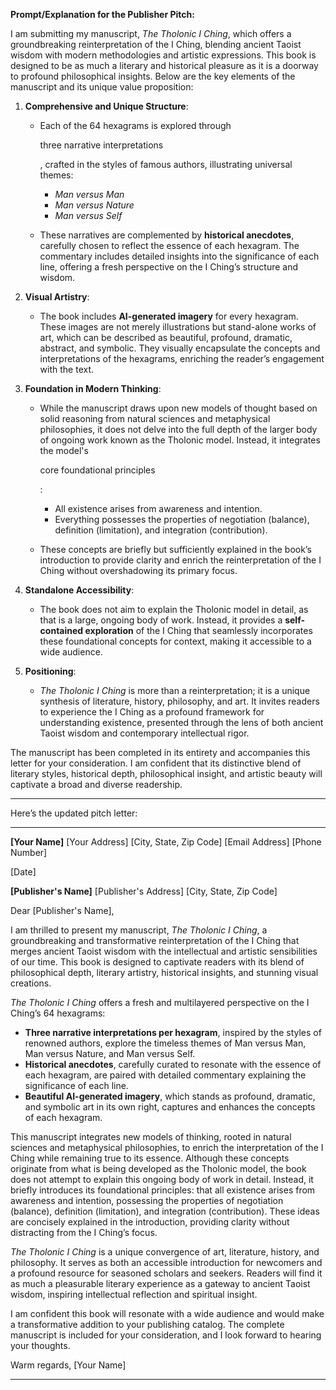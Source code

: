 **Prompt/Explanation for the Publisher Pitch:**

I am submitting my manuscript, *The Tholonic I Ching*, which offers a groundbreaking reinterpretation of the I Ching, blending ancient Taoist wisdom with modern methodologies and artistic expressions. This book is designed to be as much a literary and historical pleasure as it is a doorway to profound philosophical insights. Below are the key elements of the manuscript and its unique value proposition:

1. **Comprehensive and Unique Structure**:

   - Each of the 64 hexagrams is explored through 

     three narrative interpretations

     , crafted in the styles of famous authors, illustrating universal themes:

     - *Man versus Man*
     - *Man versus Nature*
     - *Man versus Self*

   - These narratives are complemented by **historical anecdotes**, carefully chosen to reflect the essence of each hexagram. The commentary includes detailed insights into the significance of each line, offering a fresh perspective on the I Ching’s structure and wisdom.

2. **Visual Artistry**:

   - The book includes **AI-generated imagery** for every hexagram. These images are not merely illustrations but stand-alone works of art, which can be described as beautiful, profound, dramatic, abstract, and symbolic. They visually encapsulate the concepts and interpretations of the hexagrams, enriching the reader’s engagement with the text.

3. **Foundation in Modern Thinking**:

   - While the manuscript draws upon new models of thought based on solid reasoning from natural sciences and metaphysical philosophies, it does not delve into the full depth of the larger body of ongoing work known as the Tholonic model. Instead, it integrates the model's 

     core foundational principles

     :

     - All existence arises from awareness and intention.
     - Everything possesses the properties of negotiation (balance), definition (limitation), and integration (contribution).

   - These concepts are briefly but sufficiently explained in the book’s introduction to provide clarity and enrich the reinterpretation of the I Ching without overshadowing its primary focus.

4. **Standalone Accessibility**:

   - The book does not aim to explain the Tholonic model in detail, as that is a large, ongoing body of work. Instead, it provides a **self-contained exploration** of the I Ching that seamlessly incorporates these foundational concepts for context, making it accessible to a wide audience.

5. **Positioning**:

   - *The Tholonic I Ching* is more than a reinterpretation; it is a unique synthesis of literature, history, philosophy, and art. It invites readers to experience the I Ching as a profound framework for understanding existence, presented through the lens of both ancient Taoist wisdom and contemporary intellectual rigor.

The manuscript has been completed in its entirety and accompanies this letter for your consideration. I am confident that its distinctive blend of literary styles, historical depth, philosophical insight, and artistic beauty will captivate a broad and diverse readership.



---

Here’s the updated pitch letter:

------

**[Your Name]**
[Your Address]
[City, State, Zip Code]
[Email Address]
[Phone Number]

[Date]

**[Publisher's Name]**
[Publisher's Address]
[City, State, Zip Code]

Dear [Publisher's Name],

I am thrilled to present my manuscript, *The Tholonic I Ching*, a groundbreaking and transformative reinterpretation of the I Ching that merges ancient Taoist wisdom with the intellectual and artistic sensibilities of our time. This book is designed to captivate readers with its blend of philosophical depth, literary artistry, historical insights, and stunning visual creations.

*The Tholonic I Ching* offers a fresh and multilayered perspective on the I Ching’s 64 hexagrams:

- **Three narrative interpretations per hexagram**, inspired by the styles of renowned authors, explore the timeless themes of Man versus Man, Man versus Nature, and Man versus Self.
- **Historical anecdotes**, carefully curated to resonate with the essence of each hexagram, are paired with detailed commentary explaining the significance of each line.
- **Beautiful AI-generated imagery**, which stands as profound, dramatic, and symbolic art in its own right, captures and enhances the concepts of each hexagram.

This manuscript integrates new models of thinking, rooted in natural sciences and metaphysical philosophies, to enrich the interpretation of the I Ching while remaining true to its essence. Although these concepts originate from what is being developed as the Tholonic model, the book does not attempt to explain this ongoing body of work in detail. Instead, it briefly introduces its foundational principles: that all existence arises from awareness and intention, possessing the properties of negotiation (balance), definition (limitation), and integration (contribution). These ideas are concisely explained in the introduction, providing clarity without distracting from the I Ching’s focus.

*The Tholonic I Ching* is a unique convergence of art, literature, history, and philosophy. It serves as both an accessible introduction for newcomers and a profound resource for seasoned scholars and seekers. Readers will find it as much a pleasurable literary experience as a gateway to ancient Taoist wisdom, inspiring intellectual reflection and spiritual insight.

I am confident this book will resonate with a wide audience and would make a transformative addition to your publishing catalog. The complete manuscript is included for your consideration, and I look forward to hearing your thoughts.

Warm regards,
[Your Name]

------

